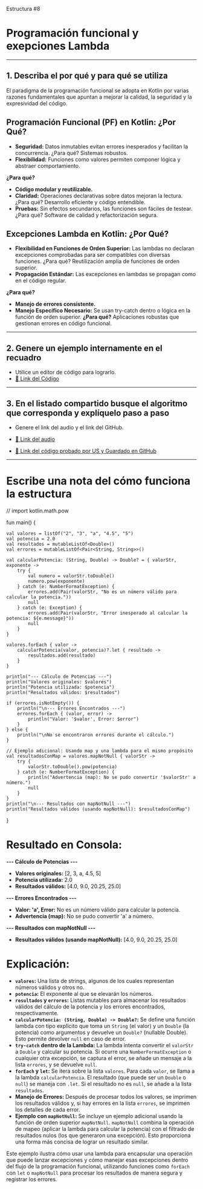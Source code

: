 Estructura #8

# Programación funcional y exepciones Lambda

---

## 1. Describa el por qué y para qué se utiliza

El paradigma de la programación funcional se adopta en Kotlin por varias razones fundamentales que apuntan a mejorar la calidad, la seguridad y la expresividad del código.

## **Programación Funcional (PF) en Kotlin: ¿Por Qué?**

- **Seguridad:** Datos inmutables evitan errores inesperados y facilitan la concurrencia. ¿Para qué? Sistemas robustos.
- **Flexibilidad:** Funciones como valores permiten componer lógica y abstraer comportamiento.
  
**¿Para qué?**
  
- **Código modular y reutilizable.**
- **Claridad:** Operaciones declarativas sobre datos mejoran la lectura. ¿Para qué? Desarrollo eficiente y código entendible.
- **Pruebas:** Sin efectos secundarios, las funciones son fáciles de testear. ¿Para qué? Software de calidad y refactorización segura.
  
## **Excepciones Lambda en Kotlin: ¿Por Qué?**

- **Flexibilidad en Funciones de Orden Superior:** Las lambdas no declaran excepciones comprobadas para ser compatibles con diversas funciones. ¿Para qué? Reutilización amplia de funciones de orden superior.
- **Propagación Estándar:** Las excepciones en lambdas se propagan como en el código regular.

**¿Para qué?**
- **Manejo de errores consistente.**
- **Manejo Específico Necesario:** Se usan try-catch dentro o lógica en la función de orden superior. **¿Para qué?** Aplicaciones robustas que gestionan errores en código funcional.

---

## 2. Genere un ejemplo internamente en el recuadro

- Utilice un editor de código para lograrlo.
- [🔗 Link del Código](https://pl.kotl.in/SpyRCw-6c) <!-- Aquí puedes reemplazar # por el enlace real de tu archivo en GitHub -->

---

## 3. En el listado compartido busque el algoritmo que corresponda y explíquelo paso a paso

- Genere el link del audio y el link del GitHub.
  
- [🔗 Link del audio](#)
- [🔗 Link del código probado por US y Guardado en GitHub](https://github.com/mejia-Xsbethx15162/FichasExpos/blob/c8ffe86759ba17bb1082e7b2f25b3a55f67a79b7/Programaci%C3%B3nFuncional/Programaci%C3%B3nExpLambdas.png)

---

# Escribe una nota del cómo funciona la estructura

// import kotlin.math.pow

fun main() {

    val valores = listOf("2", "3", "a", "4.5", "5")
    val potencia = 2.0
    val resultados = mutableListOf<Double>()
    val errores = mutableListOf<Pair<String, String>>()

    val calcularPotencia: (String, Double) -> Double? = { valorStr, exponente ->
        try {
            val numero = valorStr.toDouble()
            numero.pow(exponente)
        } catch (e: NumberFormatException) {
            errores.add(Pair(valorStr, "No es un número válido para calcular la potencia."))
            null
        } catch (e: Exception) {
            errores.add(Pair(valorStr, "Error inesperado al calcular la potencia: ${e.message}"))
            null
        }
    }

    valores.forEach { valor ->
        calcularPotencia(valor, potencia)?.let { resultado ->
            resultados.add(resultado)
        }
    }

    println("--- Cálculo de Potencias ---")
    println("Valores originales: $valores")
    println("Potencia utilizada: $potencia")
    println("Resultados válidos: $resultados")

    if (errores.isNotEmpty()) {
        println("\n--- Errores Encontrados ---")
        errores.forEach { (valor, error) ->
            println("Valor: '$valor', Error: $error")
        }
    } else {
        println("\nNo se encontraron errores durante el cálculo.")
    }

    // Ejemplo adicional: Usando map y una lambda para el mismo propósito
    val resultadosConMap = valores.mapNotNull { valorStr ->
        try {
            valorStr.toDouble().pow(potencia)
        } catch (e: NumberFormatException) {
            println("Advertencia (map): No se pudo convertir '$valorStr' a número.")
            null
        }
    }
    println("\n--- Resultados con mapNotNull ---")
    println("Resultados válidos (usando mapNotNull): $resultadosConMap")
}

# Resultado en Consola:

**--- Cálculo de Potencias ---**

- **Valores originales:** [2, 3, a, 4.5, 5]
- **Potencia utilizada:** 2.0
- **Resultados válidos:** [4.0, 9.0, 20.25, 25.0]

**--- Errores Encontrados ---**
- **Valor: 'a', Error:** No es un número válido para calcular la potencia.
- **Advertencia (map):** No se pudo convertir 'a' a número.

**--- Resultados con mapNotNull ---**
- **Resultados válidos (usando mapNotNull):** [4.0, 9.0, 20.25, 25.0]


# Explicación:

- **`valores`:** Una lista de strings, algunos de los cuales representan números válidos y otros no.
- **`potencia`:** El exponente al que se elevarán los números.
- **`resultados` y `errores`:** Listas mutables para almacenar los resultados válidos del cálculo de la potencia y los errores encontrados, respectivamente.
- **`calcularPotencia: (String, Double) -> Double?`:** Se define una función lambda con tipo explícito que toma un `String` (el valor) y un `Double` (la potencia) como argumentos y devuelve un `Double?` (nullable Double). 
     Esto permite devolver `null` en caso de error.
- **`try-catch` dentro de la Lambda:** La lambda intenta convertir el `valorStr` a `Double` y calcular su potencia. Si ocurre una `NumberFormatException` o cualquier otra excepción, se captura el error, se añade un 
     mensaje a la lista `errores`, y se devuelve `null`.
- **`forEach` y `let`:** Se itera sobre la lista `valores`. Para cada `valor`, se llama a la lambda `calcularPotencia`. El resultado (que puede ser un `Double` o `null`) se maneja con `.let`. Si el resultado no es `null`, 
     se añade a la lista `resultados`.
- **Manejo de Errores:** Después de procesar todos los valores, se imprimen los resultados válidos y, si hay errores en la lista `errores`, se imprimen los detalles de cada error.
- **Ejemplo con `mapNotNull`:** Se incluye un ejemplo adicional usando la función de orden superior `mapNotNull`. `mapNotNull` combina la operación de mapeo (aplicar la lambda para calcular la potencia) con el filtrado de 
    resultados nulos (los que generaron una excepción). Esto proporciona una forma más concisa de lograr un resultado similar.

Este ejemplo ilustra cómo usar una lambda para encapsular una operación que puede lanzar excepciones y cómo manejar esas excepciones dentro del flujo de la programación funcional, utilizando funciones
como `forEach` con `let` o `mapNotNull` para procesar los resultados de manera segura y registrar los errores.
